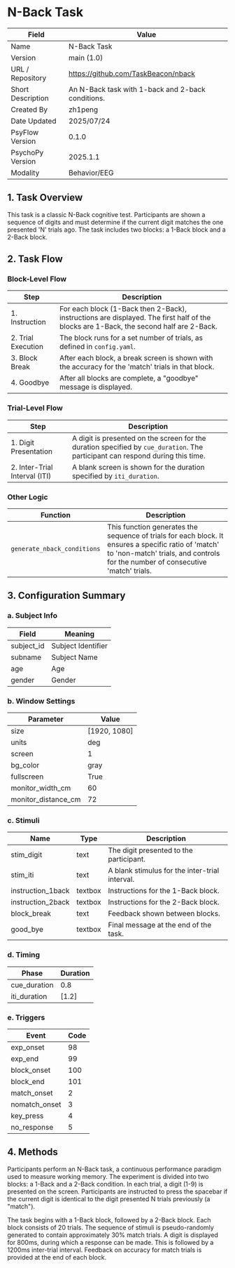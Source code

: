 # N-Back Task

| Field | Value |
|---|---|
| Name | N-Back Task |
| Version | main (1.0) |
| URL / Repository | https://github.com/TaskBeacon/nback |
| Short Description | An N-Back task with 1-back and 2-back conditions. |
| Created By | zh1peng |
| Date Updated | 2025/07/24 |
| PsyFlow Version |0.1.0|
| PsychoPy Version |2025.1.1              |
| Modality     |Behavior/EEG                  |

## 1. Task Overview
This task is a classic N-Back cognitive test. Participants are shown a sequence of digits and must determine if the current digit matches the one presented 'N' trials ago. The task includes two blocks: a 1-Back block and a 2-Back block.

## 2. Task Flow
### Block-Level Flow
| Step | Description |
|---|---|
| 1. Instruction | For each block (1-Back then 2-Back), instructions are displayed. The first half of the blocks are 1-Back, the second half are 2-Back. |
| 2. Trial Execution | The block runs for a set number of trials, as defined in `config.yaml`. |
| 3. Block Break | After each block, a break screen is shown with the accuracy for the 'match' trials in that block. |
| 4. Goodbye | After all blocks are complete, a "goodbye" message is displayed. |

### Trial-Level Flow
| Step | Description |
|---|---|
| 1. Digit Presentation | A digit is presented on the screen for the duration specified by `cue_duration`. The participant can respond during this time. |
| 2. Inter-Trial Interval (ITI) | A blank screen is shown for the duration specified by `iti_duration`. |

### Other Logic
| Function | Description |
|---|---|
| `generate_nback_conditions` | This function generates the sequence of trials for each block. It ensures a specific ratio of 'match' to 'non-match' trials, and controls for the number of consecutive 'match' trials. |

## 3. Configuration Summary
### a. Subject Info
| Field | Meaning |
|---|---|
| subject_id | Subject Identifier |
| subname | Subject Name |
| age | Age |
| gender | Gender |

### b. Window Settings
| Parameter | Value |
|---|---|
| size | [1920, 1080] |
| units | deg |
| screen | 1 |
| bg_color | gray |
| fullscreen | True |
| monitor_width_cm | 60 |
| monitor_distance_cm | 72 |

### c. Stimuli
| Name | Type | Description |
|---|---|---|
| stim_digit | text | The digit presented to the participant. |
| stim_iti | text | A blank stimulus for the inter-trial interval. |
| instruction_1back | textbox | Instructions for the 1-Back block. |
| instruction_2back | textbox | Instructions for the 2-Back block. |
| block_break | text | Feedback shown between blocks. |
| good_bye | textbox | Final message at the end of the task. |

### d. Timing
| Phase | Duration |
|---|---|
| cue_duration | 0.8 |
| iti_duration | [1.2] |

### e. Triggers
| Event | Code |
|---|---|
| exp_onset | 98 |
| exp_end | 99 |
| block_onset | 100 |
| block_end | 101 |
| match_onset | 2 |
| nomatch_onset | 3 |
| key_press | 4 |
| no_response | 5 |

## 4. Methods
Participants perform an N-Back task, a continuous performance paradigm used to measure working memory. The experiment is divided into two blocks: a 1-Back and a 2-Back condition. In each trial, a digit (1-9) is presented on the screen. Participants are instructed to press the spacebar if the current digit is identical to the digit presented N trials previously (a "match").

The task begins with a 1-Back block, followed by a 2-Back block. Each block consists of 20 trials. The sequence of stimuli is pseudo-randomly generated to contain approximately 30% match trials. A digit is displayed for 800ms, during which a response can be made. This is followed by a 1200ms inter-trial interval. Feedback on accuracy for match trials is provided at the end of each block.